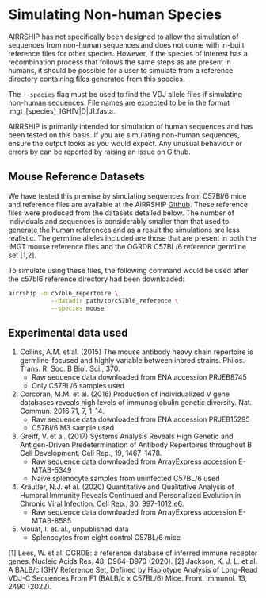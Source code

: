 # Simulating Non-human Species

AIRRSHIP has not specifically been designed to allow the simulation of sequences from non-human sequences and does not come with in-built reference files for other species. However, if the species of interest has a recombination process that follows the same steps as are present in humans, it should be possible for a user to simulate from a reference directory containing files generated from this species.

The ```--species``` flag must be used to find the VDJ allele files if simulating non-human sequences. File names are expected to be in the format imgt_[species]_IGH[V|D|J].fasta. 

AIRRSHIP is primarily intended for simulation of human sequences and has been tested on this basis. If you are simulating non-human sequences, ensure the output looks as you would expect. Any unusual behaviour or errors by can be reported by raising an issue on Github. 


## Mouse Reference Datasets

We have tested this premise by simulating sequences from C57Bl/6 mice and reference files are available at the AIRRSHIP [Github](https://github.com/Cowanlab/airrship/c57bl6_reference). These reference files were produced from the datasets detailed below. The number of individuals and sequences is considerably smaller than that used to generate the human references and as a result the simulations are less realistic. The germline alleles included are those that are present in both the IMGT mouse reference files and the OGRDB C57BL/6 reference germline set [1,2].

To simulate using these files, the following command would be used after the c57bl6 reference directory had been downloaded:

```bash
airrship -o c57bl6_repertoire \
            --datadir path/to/c57bl6_reference \
            --species mouse
```

## Experimental data used

1. Collins, A.M. et al. (2015) The mouse antibody heavy chain repertoire is germline-focused and highly variable between inbred strains. Philos. Trans. R. Soc. B Biol. Sci., 370.
    * Raw sequence data downloaded from ENA accession PRJEB8745 
    * Only C57BL/6 samples used
2. Corcoran, M.M. et al. (2016) Production of individualized V gene databases reveals high levels of immunoglobulin genetic diversity. Nat. Commun. 2016 71, 7, 1–14.
    * Raw sequence data downloaded from ENA accession PRJEB15295
    * C57Bl/6 M3 sample used
3. Greiff, V. et al. (2017) Systems Analysis Reveals High Genetic and Antigen-Driven Predetermination of Antibody Repertoires throughout B Cell Development. Cell Rep., 19, 1467–1478.
    * Raw sequence data downloaded from ArrayExpress accession E-MTAB-5349
    * Naive splenocyte samples from uninfected C57BL/6 used
4. Kräutler, N.J. et al. (2020) Quantitative and Qualitative Analysis of Humoral Immunity Reveals Continued and Personalized Evolution in Chronic Viral Infection. Cell Rep., 30, 997-1012.e6.
    * Raw sequence data downloaded from ArrayExpress accession E-MTAB-8585
5. Mouat, I. et. al., unpublished data
    * Splenocytes from eight control C57BL/6 mice


[1]	Lees, W. et al. OGRDB: a reference database of inferred immune receptor genes. Nucleic Acids Res. 48, D964–D970 (2020).
[2]	Jackson, K. J. L. et al. A BALB/c IGHV Reference Set, Defined by Haplotype Analysis of Long-Read VDJ-C Sequences From F1 (BALB/c x C57BL/6) Mice. Front. Immunol. 13, 2490 (2022).
